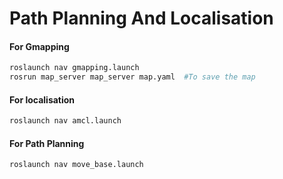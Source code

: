 # Path Planning And Localisation
#### For Gmapping
```bash
roslaunch nav gmapping.launch 
rosrun map_server map_server map.yaml  #To save the map
```
#### For localisation
```bash
roslaunch nav amcl.launch 
```
#### For Path Planning
```bash
roslaunch nav move_base.launch 
```
